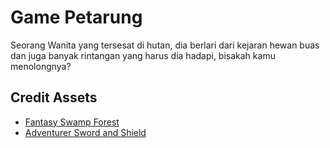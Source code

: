 # Game Petarung

Seorang Wanita yang tersesat di hutan, dia berlari dari kejaran hewan buas dan juga banyak rintangan yang harus dia hadapi, bisakah kamu menolongnya?

## Credit Assets

-    [Fantasy Swamp Forest](https://theflavare.itch.io/forest-nature-fantasy-tileset)
-    [Adventurer Sword and Shield](https://cliehf.itch.io/platformer-adventurer-cliehf)
